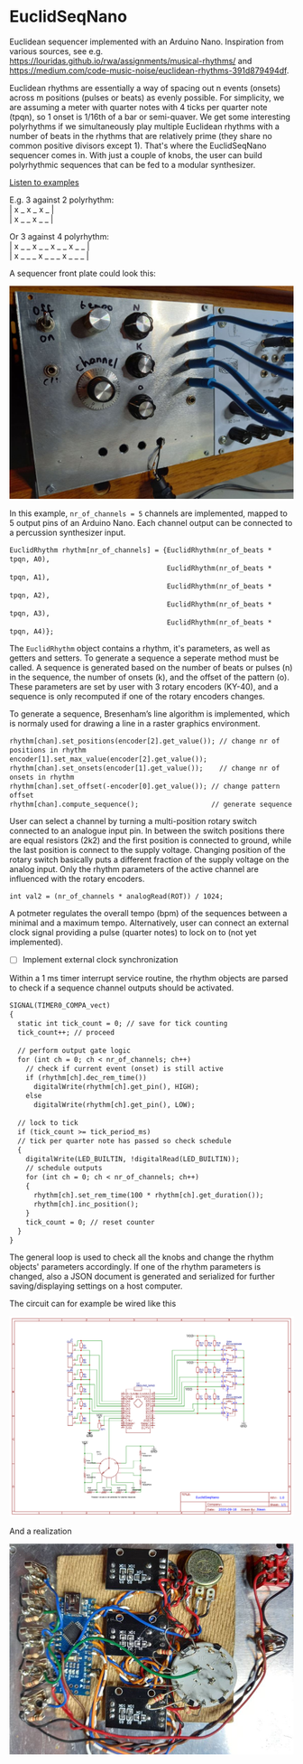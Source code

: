 # EuclidSeqNano
Euclidean sequencer implemented with an Arduino Nano. Inspiration from various sources, see e.g. https://louridas.github.io/rwa/assignments/musical-rhythms/ and  https://medium.com/code-music-noise/euclidean-rhythms-391d879494df.

Euclidean rhythms are essentially a way of spacing out n events (onsets) across m positions (pulses or beats) as evenly possible. For simplicity, we are assuming a meter with quarter notes with 4 ticks per quarter note (tpqn), so 1 onset is 1/16th of a bar or semi-quaver. We get some interesting polyrhythms if we simultaneously play multiple Euclidean rhythms with a number of beats in the rhythms that are relatively prime (they share no common positive divisors except 1). That's where the EuclidSeqNano sequencer comes in. With just a couple of knobs, the user can build polyrhythmic sequences that can be fed to a modular synthesizer.

[Listen to examples](https://github.com/ducroq/EuclidSeqNano/blob/master/examples/)

E.g. 3 against 2 polyrhythm:  
| x _ x _ x _ |  
| x _ _ x _ _ |  

Or 3 against 4 polyrhythm:  
| x _ _ x _ _ x _ _ x _ _ |  
| x _ _ _ x _ _ _ x _ _ _ |  

A sequencer front plate could look this:

![Front plate](https://github.com/ducroq/EuclidSeqNano/blob/master/circuit/front.JPG)

In this example, `nr_of_channels = 5` channels are implemented, mapped to 5 output pins of an Arduino Nano. Each channel output can be connected to a percussion synthesizer input.
```
EuclidRhythm rhythm[nr_of_channels] = {EuclidRhythm(nr_of_beats * tpqn, A0),
                                       EuclidRhythm(nr_of_beats * tpqn, A1),
                                       EuclidRhythm(nr_of_beats * tpqn, A2),
                                       EuclidRhythm(nr_of_beats * tpqn, A3),
                                       EuclidRhythm(nr_of_beats * tpqn, A4)};
```
The ```EuclidRhythm``` object contains a rhythm, it's parameters, as well as getters and setters. To generate a sequence a seperate method must be called. A sequence is generated based on the number of beats or pulses (n) in the sequence, the number of onsets (k), and the offset of the pattern (o). 
These  parameters are set by user with 3 rotary encoders (KY-40), and a sequence is only recomputed if one of the rotary encoders changes. 


To generate a sequence, Bresenham’s line algorithm is implemented, which is normaly used for drawing a line in a raster graphics environment.
```
rhythm[chan].set_positions(encoder[2].get_value()); // change nr of positions in rhythm
encoder[1].set_max_value(encoder[2].get_value());
rhythm[chan].set_onsets(encoder[1].get_value());    // change nr of onsets in rhythm
rhythm[chan].set_offset(-encoder[0].get_value()); // change pattern offset
rhythm[chan].compute_sequence();                  // generate sequence
```
User can select a channel by turning a multi-position rotary switch connected to an analogue input pin. In between the switch positions there are equal resistors (2k2) and the first position is connected to ground, while the last position is connect to the supply voltage. Changing position of the rotary switch basically puts a different fraction of the supply voltage on the analog input. Only the rhythm parameters of the active channel are influenced with the rotary encoders.
```
int val2 = (nr_of_channels * analogRead(ROT)) / 1024;
```
A potmeter regulates the overall tempo (bpm) of the sequences between a minimal and a maximum tempo.
Alternatively, user can connect an external clock signal providing a pulse (quarter notes) to lock on to (not yet implemented).
- [ ] Implement external clock synchronization

Within a 1 ms timer interrupt service routine, the rhythm objects are parsed to check if a sequence channel outputs should be activated.
```
SIGNAL(TIMER0_COMPA_vect)
{
  static int tick_count = 0; // save for tick counting
  tick_count++; // proceed

  // perform output gate logic
  for (int ch = 0; ch < nr_of_channels; ch++)
    // check if current event (onset) is still active
    if (rhythm[ch].dec_rem_time())
      digitalWrite(rhythm[ch].get_pin(), HIGH);
    else
      digitalWrite(rhythm[ch].get_pin(), LOW);

  // lock to tick
  if (tick_count >= tick_period_ms)
  // tick per quarter note has passed so check schedule
  {
    digitalWrite(LED_BUILTIN, !digitalRead(LED_BUILTIN));
    // schedule outputs
    for (int ch = 0; ch < nr_of_channels; ch++)
    {
      rhythm[ch].set_rem_time(100 * rhythm[ch].get_duration());
      rhythm[ch].inc_position();
    }
    tick_count = 0; // reset counter
  }
}
```
The general loop is used to check all the knobs and change the rhythm objects' parameters accordingly. If one of the rhythm parameters is changed, also a JSON document is generated and serialized for further saving/displaying settings on a host computer.


The circuit can for example be wired like this

![Schematic](https://github.com/ducroq/EuclidSeqNano/blob/master/circuit/Schematic_EuclidSeqNano_2020-09-19_20-01-37.png)

And a realization

![Hardware](https://github.com/ducroq/EuclidSeqNano/blob/master/circuit/back.JPG)

